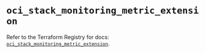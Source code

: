 # `oci_stack_monitoring_metric_extension`

Refer to the Terraform Registry for docs: [`oci_stack_monitoring_metric_extension`](https://registry.terraform.io/providers/oracle/oci/6.18.0/docs/resources/stack_monitoring_metric_extension).
